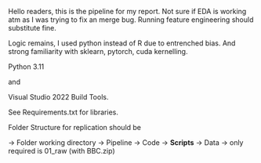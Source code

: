 Hello readers, this is the pipeline for my report. Not sure if EDA is working atm as I was trying to fix an merge bug. Running feature engineering should substitute fine.

Logic remains, I used python instead of R due to entrenched bias. And strong familiarity with sklearn, pytorch, cuda kernelling.

Python 3.11 

and

Visual Studio 2022 Build Tools.

See Requirements.txt for libraries.

Folder Structure for replication should be

-> Folder working directory
  -> Pipeline
    -> Code
      -> **Scripts**
    -> Data
      -> only required is 01_raw (with BBC.zip)







